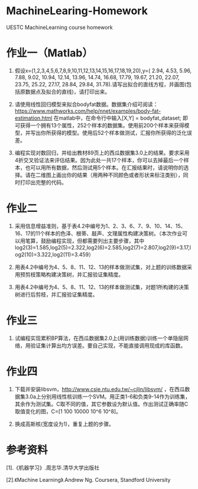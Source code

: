 # MachineLearing-Homework

UESTC MachineLearning course homework

# 作业一（Matlab）

1.  假设x=(1,2,3,4,5,6,7,8,9,10,11,12,13,14,15,16,17,18,19,20),y=( 2.94, 4.53, 5.96, 7.88, 9.02, 10.94,  12.14, 13.96, 14.74, 16.68, 17.79, 19.67, 21.20, 22.07, 23.75,  25.22, 27.17,  28.84, 29.84, 31.78).请写出拟合的直线方程，并画图(包括原数据点及拟合的直线)，请打印出来。

2.  请使用线性回归模型来拟合bodyfat数据。数据集介绍可阅读：https://www.mathworks.com/help/nnet/examples/body-fat-estimation.html
在matlab中，在命令行中输入[X,Y] = bodyfat_dataset; 即可获得一个拥有13个属性，252个样本的数据集。使用前200个样本来获得模型，并写出你所获得的模型。使用后52个样本做测试，汇报你所获得的泛化误差。

3.  编程实现对数回归，并给出教材89页上的西瓜数据集3.0上的结果。要求采用4折交叉验证法来评估结果。因为此处一共17个样本，你可以去掉最后一个样本，也可以用所有数据，然后测试用5个样本。在汇报结果时，请说明你的选择。请在二维图上画出你的结果（用两种不同颜色或者形状来标注类别），同时打印出完整的代码。

# 作业二

1.	采用信息增益准则，基于表4.2中编号为1、2、3、6、7、9、10、14、15、16、17的11个样本的色泽、根蒂、敲声、文理属性构建决策树。（本次作业可以用笔算，鼓励编程实现，但都需要列出主要步骤，其中log2(3)=1.585,log2(5)=2.322,log2(6)=2.585,log2(7)=2.807,log2(9)=3.17,log2(10)=3.322,log2(11)=3.459）

2.	用表4.2中编号为4、5、8、11、12、13的样本做测试集，对上题的训练数据采用预剪枝策略构建决策树，并汇报验证集精度。

3.	用表4.2中编号为4、5、8、11、12、13的样本做测试集，对题1所构建的决策树进行后剪枝，并汇报验证集精度。

# 作业三

1.	试编程实现累积BP算法，在西瓜数据集2.0上(用训练数据)训练一个单隐层网络，用验证集计算出均方误差。要自己实现，不能直接调用现成的库函数。

# 作业四

1.	下载并安装libsvm，http://www.csie.ntu.edu.tw/~cjlin/libsvm/ ，在西瓜数据集3.0a上分别用线性核训练一个SVM。用正类1-6和负类9-14作为训练集，其余作为测试集。C取不同的值，其它参数设为默认值。作出测试正确率随C取值变化的图，C=[1 100 10000 10^6 10^8]。

2.	换成高斯核(宽度设为1)，重复上题的步骤。


# 参考资料

[1].《机器学习》.周志华.清华大学出版社

[2].《Machine Learning》.Andrew Ng. Coursera, Standford University
